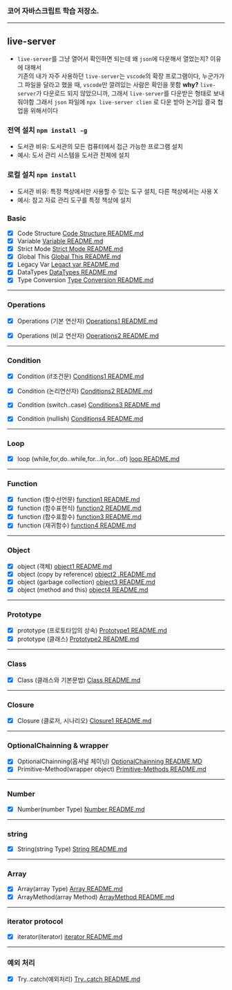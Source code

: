 
### 코어 자바스크립트 학습 저장소.

---

## live-server    
- `live-server`를 그냥 열어서 확인하면 되는데 왜 `json`에 다운해서 열었는지? 이유에 대해서    
기존의 내가 자주 사용하던 `live-server`는 `vscode`의 확장 프로그램이다, 누군가가 그 파일을 달라고 했을 때, `vscode`만 깔려있는 사람은 확인을 못함 **why?** `live-server`가 다운로드 되지 않았으니까, 그래서 `live-server`를 다운받은 형태로 보내줘야함
그래서 `json` 파일에 `npx live-server clien` 로 다운 받아 논거임
결국 협업을 위해서이다

### 전역 설치 `npm install -g`    
- 도서관 비유: 도서관의 모든 컴퓨터에서 접근 가능한 프로그램 설치
- 예시: 도서 관리 시스템을 도서관 전체에 설치

### 로컬 설치 `npm install`
- 도서관 비유: 특정 책상에서만 사용할 수 있는 도구 설치, 다른 책상에서는 사용 X
- 예시: 참고 자료 관리 도구를 특정 책상에 설치

### Basic    

- [x] Code Structure [Code Structure README.md](https://github.com/dhwjdgh1122/core-js/blob/main/core/Code-Structure.md)
- [x] Variable [Variable README.md](https://github.com/dhwjdgh1122/core-js/blob/main/core/variable.md)
- [x] Strict Mode [Strict Mode README.md](https://github.com/dhwjdgh1122/core-js/blob/main/core/Strict%20Mode.md)
- [x] Global This [Global This README.md](https://github.com/dhwjdgh1122/core-js/blob/main/core/Global%20This.md)
- [x] Legacy Var [Legact var README.md](https://github.com/dhwjdgh1122/core-js/blob/main/core/Legacy%20var.md)
- [x] DataTypes [DataTypes README.md](https://github.com/dhwjdgh1122/core-js/blob/main/core/DataTypes.md)
- [x] Type Conversion [Type Conversion README.md](https://github.com/dhwjdgh1122/core-js/blob/main/core/Type-Conversion.md)

---

### Operations
- [x] Operations (기본 연산자) [Operations1 README.md](https://github.com/dhwjdgh1122/core-js/blob/main/core/Operations.md)
- [x] Operations (비교 연산자) [Operations2 README.md](https://github.com/dhwjdgh1122/core-js/blob/main/core/Operations2.md)


---
### Condition
- [x] Condition (if조건문) [Conditions1 README.md](https://github.com/dhwjdgh1122/core-js/blob/main/core/Conditions1.md)
- [x] Condition (논리연산자) [Conditions2 README.md](https://github.com/dhwjdgh1122/core-js/blob/main/core/Conditions2.md)
- [x] Condition (switch..case) [Conditions3 README.md](https://github.com/dhwjdgh1122/core-js/blob/main/core/Conditions3.md)
- [x] Condition (nullish) [Conditions4 README.md](https://github.com/dhwjdgh1122/core-js/blob/main/core/Conditions4.md)


---
### Loop
- [x] loop (while,for,do..while,for...in,for...of) [loop README.md](https://github.com/dhwjdgh1122/core-js/blob/main/core/loop.md)

---
### Function
- [x] function (함수선언문) [function1 README.md](https://github.com/dhwjdgh1122/core-js/blob/main/core/function1.md)
- [x] function (함수표현식) [function2 README.md](https://github.com/dhwjdgh1122/core-js/blob/main/core/function2.md)
- [x] function (함수표함수) [function3 README.md](https://github.com/dhwjdgh1122/core-js/blob/main/core/function3.md)
- [x] function (재귀함수) [function4 README.md](https://github.com/dhwjdgh1122/core-js/blob/main/core/function4.md)

---
### Object
- [x] object (객체) [object1 README.md](https://github.com/dhwjdgh1122/core-js/blob/main/core/Object1.md)
- [x] object (copy by reference) [object2 .README.md](https://github.com/dhwjdgh1122/core-js/blob/main/core/Object2.md)
- [x] object (garbage collection) [object3 README.md](https://github.com/dhwjdgh1122/core-js/blob/main/core/Object3.md)
- [x] object (method and this) [object4 README.md](https://github.com/dhwjdgh1122/core-js/blob/main/core/Object4.md)

---
### Prototype
- [x] prototype (프로토타입의 상속) [Prototype1 README.md](https://github.com/dhwjdgh1122/core-js/blob/main/core/Prototype1.md)
- [x] prototype (클래스) [Prototype2 README.md](https://github.com/dhwjdgh1122/core-js/blob/main/core/Prototype2.md)

---
### Class
- [x] Class (클래스와 기본문법) [Class README.md](https://github.com/dhwjdgh1122/core-js/blob/main/core/Class.md)

---
### Closure
- [x] Closure (클로저, 시나리오) [Closure1 README.md](https://github.com/dhwjdgh1122/core-js/blob/main/core/Closure1.md)

---
### OptionalChainning & wrapper
- [x] OptionalChainning(옵셔널 체이닝) [OptionalChainning README.MD](https://github.com/dhwjdgh1122/core-js/blob/main/core/OptionalChainning.md)
- [x] Primitive-Method(wrapper object) [Primitive-Methods README.md](https://github.com/dhwjdgh1122/core-js/blob/main/core/Primitive-Methods.md)

---
### Number
- [x] Number(number Type) [Number README.md](https://github.com/dhwjdgh1122/core-js/blob/main/core/Number.md)

---
### string
- [x] String(string Type) [String README.md](https://github.com/dhwjdgh1122/core-js/blob/main/core/String.md)

---
### Array
- [x] Array(array Type) [Array README.md](https://github.com/dhwjdgh1122/core-js/blob/main/core/Array.md)
- [x] ArrayMethod(array Method) [ArrayMethod README.md](https://github.com/dhwjdgh1122/core-js/blob/main/core/ArrayMethod.md)

---
### iterator protocol
- [x] iterator(iterator) [iterator README.md](https://github.com/dhwjdgh1122/core-js/blob/main/core/iterator.md)

---
### 예외 처리
- [x] Try..catch(예외처리) [Try..catch README.md](https://github.com/dhwjdgh1122/core-js/blob/main/core/Try..catch.md)